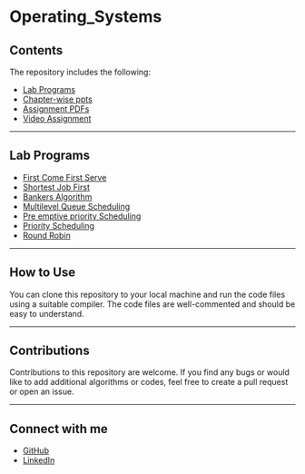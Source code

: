 # Operating_Systems


## Contents
The repository includes the following:
- [Lab Programs](https://github.com/PerumallaDharan/Operating_Systems/tree/master/OS%20LAB)
- [Chapter-wise ppts](https://github.com/PerumallaDharan/Operating_Systems/tree/master/OS-CHAPTER-WISE-PPTS)
- [Assignment PDFs](https://github.com/PerumallaDharan/Operating_Systems/tree/master/Assignments_PDFs)
- [Video Assignment](https://github.com/PerumallaDharan/Operating_Systems/tree/master/Video_Assignment)

<hr />

## Lab Programs
- [First Come First Serve](https://github.com/PerumallaDharan/Operating_Systems/blob/master/OS%20LAB/FCFS.cpp)
- [Shortest Job First](https://github.com/PerumallaDharan/Operating_Systems/blob/master/OS%20LAB/SJF_new.cpp)
- [Bankers Algorithm](https://github.com/PerumallaDharan/Operating_Systems/blob/master/OS%20LAB/Bankers_Algorithm.cpp)
- [Multilevel Queue Scheduling](https://github.com/PerumallaDharan/Operating_Systems/blob/master/OS%20LAB/Multilevel_Queue.cpp)
- [Pre emptive priority Scheduling](https://github.com/PerumallaDharan/Operating_Systems/blob/master/OS%20LAB/Pre-emptive_priority.cpp)
- [Priority Scheduling](https://github.com/PerumallaDharan/Operating_Systems/blob/master/OS%20LAB/Priority.cpp)
- [Round Robin](https://github.com/PerumallaDharan/Operating_Systems/blob/master/OS%20LAB/Round_Robin.cpp)

<hr />

## How to Use
You can clone this repository to your local machine and run the code files using a suitable compiler. The code files are well-commented and should be easy to understand.

<hr />

## Contributions
Contributions to this repository are welcome. If you find any bugs or would like to add additional algorithms or codes, feel free to create a pull request or open an issue.

<hr />

## Connect with me
- [GitHub](https://github.com/PerumallaDharan)
- [LinkedIn](https://www.linkedin.com/in/perumalla-dharan-481167208/)
